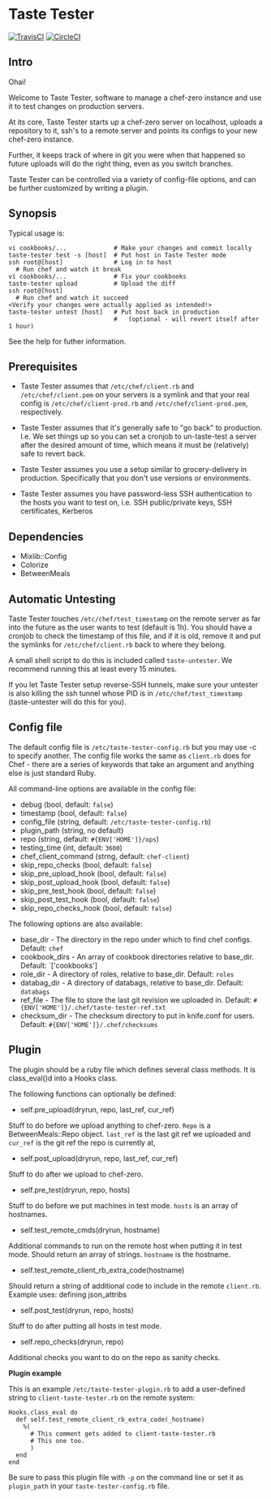 # Taste Tester

[![TravisCI](https://travis-ci.org/facebook/taste-tester.svg)](http://travis-ci.org/facebook/taste-tester)
[![CircleCI](https://circleci.com/gh/facebook/taste-tester.svg?style=svg)](https://circleci.com/gh/facebook/taste-tester)

## Intro
Ohai!

Welcome to Taste Tester, software to manage a chef-zero instance and use it to
test changes on production servers.

At its core, Taste Tester starts up a chef-zero server on localhost, uploads a
repository to it, ssh's to a remote server and points its configs to your new
chef-zero instance.

Further, it keeps track of where in git you were when that happened so future
uploads will do the right thing, even as you switch branches.

Taste Tester can be controlled via a variety of config-file options, and can be
further customized by writing a plugin.

## Synopsis

Typical usage is:

```text
vi cookbooks/...             # Make your changes and commit locally
taste-tester test -s [host]  # Put host in Taste Tester mode
ssh root@[host]              # Log in to host
  # Run chef and watch it break
vi cookbooks/...             # Fix your cookbooks
taste-tester upload          # Upload the diff
ssh root@[host]
  # Run chef and watch it succeed
<Verify your changes were actually applied as intended!>
taste-tester untest [host]   # Put host back in production
                             #   (optional - will revert itself after 1 hour)
```

See the help for futher information.

## Prerequisites

* Taste Tester assumes that `/etc/chef/client.rb` and `/etc/chef/client.pem` on your
servers is a symlink and that your real config is `/etc/chef/client-prod.rb` and
`/etc/chef/client-prod.pem`, respectively.

* Taste Tester assumes that it's generally safe to "go back" to production. I.e.
We set things up so you can set a cronjob to un-taste-test a server after the
desired amount of time, which means it must be (relatively) safe to revert
back.

* Taste Tester assumes you use a setup similar to grocery-delivery in
production. Specifically that you don't use versions or environments.

* Taste Tester assumes you have password-less SSH authentication to the hosts
you want to test on, i.e. SSH public/private keys, SSH certificates, Kerberos

## Dependencies

* Mixlib::Config
* Colorize
* BetweenMeals

## Automatic Untesting

Taste Tester touches `/etc/chef/test_timestamp` on the remote server as far into
the future as the user wants to test (default is 1h). You should have a cronjob
to check the timestamp of this file, and if it is old, remove it and put the
symlinks for `/etc/chef/client.rb` back to where they belong.

A small shell script to do this is included called `taste-untester`. We
recommend running this at least every 15 minutes.

If you let Taste Tester setup reverse-SSH tunnels, make sure your untester
is also killing the ssh tunnel whose PID is in `/etc/chef/test_timestamp`
(taste-untester will do this for you).

## Config file

The default config file is `/etc/taste-tester-config.rb` but you may use -c to
specify another. The config file works the same as `client.rb` does for Chef -
there are a series of keywords that take an argument and anything else is just
standard Ruby.

All command-line options are available in the config file:
* debug (bool, default: `false`)
* timestamp (bool, default: `false`)
* config_file (string, default: `/etc/taste-tester-config.rb`)
* plugin_path (string, no default)
* repo (string, default: `#{ENV['HOME']}/ops`)
* testing_time (int, default: `3600`)
* chef_client_command (strng, default: `chef-client`)
* skip_repo_checks (bool, default: `false`)
* skip_pre_upload_hook (bool, default: `false`)
* skip_post_upload_hook (bool, default: `false`)
* skip_pre_test_hook (bool, default: `false`)
* skip_post_test_hook (bool, default: `false`)
* skip_repo_checks_hook (bool, default: `false`)

The following options are also available:
* base_dir - The directory in the repo under which to find chef configs.
  Default: `chef`
* cookbook_dirs - An array of cookbook directories relative to base_dir.
  Default: `['cookbooks']
* role_dir - A directory of roles, relative to base_dir. Default: `roles`
* databag_dir - A directory of databags, relative to base_dir.
  Default: `databags`
* ref_file - The file to store the last git revision we uploaded in. Default:
  `#{ENV['HOME']}/.chef/taste-tester-ref.txt`
* checksum_dir - The checksum directory to put in knife.conf for users. Default:
  `#{ENV['HOME']}/.chef/checksums`

## Plugin

The plugin should be a ruby file which defines several class methods. It is
class_eval()d into a Hooks class.

The following functions can optionally be defined:

* self.pre_upload(dryrun, repo, last_ref, cur_ref)

Stuff to do before we upload anything to chef-zero. `Repo` is a BetweenMeals::Repo
object. `last_ref` is the last git ref we uploaded and `cur_ref` is the git ref
the repo is currently at,

* self.post_upload(dryrun, repo, last_ref, cur_ref)

Stuff to do after we upload to chef-zero.

* self.pre_test(dryrun, repo, hosts)

Stuff to do before we put machines in test mode. `hosts` is an array of
hostnames.

* self.test_remote_cmds(dryrun, hostname)

Additional commands to run on the remote host when putting it in test mode.
Should return an array of strings. `hostname` is the hostname.

* self.test_remote_client_rb_extra_code(hostname)

Should return a string of additional code to include in the remote `client.rb`.
Example uses: defining json_attribs

* self.post_test(dryrun, repo, hosts)

Stuff to do after putting all hosts in test mode.

* self.repo_checks(dryrun, repo)

Additional checks you want to do on the repo as sanity checks.

**Plugin example**

This is an example `/etc/taste-tester-plugin.rb` to add a user-defined string
to `client-taste-tester.rb` on the remote system:
```
Hooks.class_eval do
  def self.test_remote_client_rb_extra_code(_hostname)
    %(
      # This comment gets added to client-taste-tester.rb
      # This one too.
      )
  end
end
```
Be sure to pass this plugin file with `-p` on the command line or set it as 
`plugin_path` in your `taste-tester-config.rb` file.
